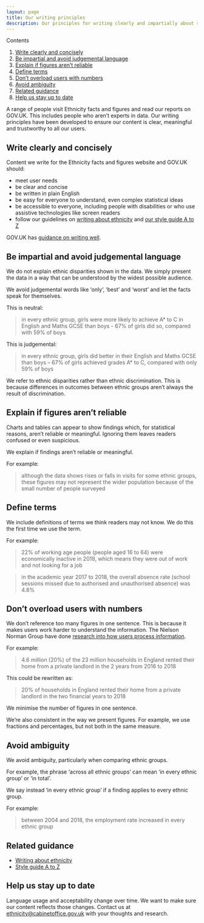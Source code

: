 ```yaml
---
layout: page
title: Our writing principles
description: Our principles for writing clearly and impartially about statistics and ethnicity on Ethnicity facts and figures.
---
```


Contents
1. [Write clearly and concisely](#write-clearly-and-concisely)
2. [Be impartial and avoid judgemental language](#be-impartial-and-avoid-judgemental-language)
3. [Explain if figures aren’t reliable](#explain-if-figures-arent-reliable)
4. [Define terms](#define-terms)
5. [Don’t overload users with numbers](#dont-overload-users-with-numbers)
6. [Avoid ambiguity](#avoid-ambiguity)
7. [Related guidance](#related-guidance)
8. [Help us stay up to date](#help-us-stay-up-to-date)

A range of people visit Ethnicity facts and figures and read our reports on GOV.UK. This includes people who aren’t experts in data. Our writing principles have been developed to ensure our content is clear, meaningful and trustworthy to all our users.

## Write clearly and concisely

Content we write for the Ethnicity facts and figures website and GOV.UK should:

* meet user needs
* be clear and concise
* be written in plain English
* be easy for everyone to understand, even complex statistical ideas
* be accessible to everyone, including people with disabilities or who use assistive technologies like screen readers
* follow our guidelines on [writing about ethnicity](writing-about-ethnicity) and [our style guide A to Z](a-z)

GOV.UK has [guidance on writing well](https://www.gov.uk/guidance/content-design/writing-for-gov-uk).

## Be impartial and avoid judgemental language

We do not explain ethnic disparities shown in the data. We simply present the data in a way that can be understood by the widest possible audience.

We avoid judgemental words like ‘only’, ‘best’ and ‘worst’ and let the facts speak for themselves.

This is neutral:

> in every ethnic group, girls were more likely to achieve A* to C in English and Maths GCSE than boys - 67% of girls did so, compared with 59% of boys

This is judgemental:

> in every ethnic group, girls did better in their English and Maths GCSE than boys – 67% of girls achieved grades A* to C, compared with only 59% of boys

We refer to ethnic disparities rather than ethnic discrimination. This is because differences in outcomes between ethnic groups aren’t always the result of discrimination.

## Explain if figures aren’t reliable

Charts and tables can appear to show findings which, for statistical reasons, aren’t reliable or meaningful. Ignoring them leaves readers confused or even suspicious.

We explain if findings aren’t reliable or meaningful.

For example:

> although the data shows rises or falls in visits for some ethnic groups, these figures may not represent the wider population because of the small number of people surveyed

## Define terms

We include definitions of terms we think readers may not know. We do this the first time we use the term.

For example:

> 22% of working age people (people aged 16 to 64) were economically inactive in 2018, which means they were out of work and not looking for a job

> in the academic year 2017 to 2018, the overall absence rate (school sessions missed due to authorised and unauthorised absence) was 4.8%


## Don’t overload users with numbers

We don’t reference too many figures in one sentence. This is because it makes users work harder to understand the information. The Nielson Norman Group have done [research into how users process information](https://www.nngroup.com/articles/minimize-cognitive-load/).

For example:

> 4.6 million (20%) of the 23 million households in England rented their home from a private landlord in the 2 years from 2016 to 2018

This could be rewritten as:

> 20% of households in England rented their home from a private landlord in the two financial years to 2018

We minimise the number of figures in one sentence.

We’re also consistent in the way we present figures. For example, we use fractions and percentages, but not both in the same measure.


## Avoid ambiguity

We avoid ambiguity, particularly when comparing ethnic groups.

For example, the phrase ‘across all ethnic groups’ can mean ‘in every ethnic group’ or ‘in total’.

We say instead ‘in every ethnic group’ if a finding applies to every ethnic group.

For example:

> between 2004 and 2018, the employment rate increased in every ethnic group

## Related guidance

* [Writing about ethnicity](writing-about-ethnicity)
* [Style guide A to Z](a-z)

## Help us stay up to date

Language usage and acceptability change over time. We want to make sure our content reflects those changes. Contact us at [ethnicity@cabinetoffice.gov.uk](mailto:ethnicity@cabinetoffice.gov.uk) with your thoughts and research.

